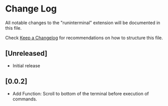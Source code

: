 # Change Log
All notable changes to the "runinterminal" extension will be documented in this file.

Check [Keep a Changelog](http://keepachangelog.com/) for recommendations on how to structure this file.

## [Unreleased]
- Initial release

## [0.0.2]
- Add Function: Scroll to bottom of the terminal before execution of commands.